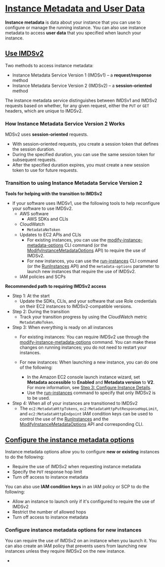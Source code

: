 # [Instance Metadata and User Data](https://docs.aws.amazon.com/AWSEC2/latest/UserGuide/ec2-instance-metadata.html)
**Instance metadata** is data about your instance that you can use to configure or manage the running instance.
You can also use instance metadata to access **user data** that you specified when launch your instance.


## [Use IMDSv2](https://docs.aws.amazon.com/AWSEC2/latest/UserGuide/configuring-instance-metadata-service.html)
Two methods to access instance metadata:
 - Instance Metadata Service Version 1 (IMDSv1) – a **request/response** method
 - Instance Metadata Service Version 2 (IMDSv2) – a **session-oriented** method

The instance metadata service distinguishes between IMDSv1 and IMDSv2 requests based on whether, for any given request, either the `PUT` or `GET` headers, which are unique to IMDSv2.

### How Instance Metadata Service Version 2 Works
MDSv2 uses **session-oriented** requests.
 - With session-oriented requests, you create a session token that defines the session duration.
 - During the specified duration, you can use the same session token for subsequent requests.
 - After the specified duration expires, you must create a new session token to use for future requests.

### Transition to using Instance Metadata Service Version 2
**Tools for helping with the transition to IMDSv2**
 - If your software uses IMDSv1, use the following tools to help reconfigure your software to use IMDSv2.
	 - AWS software
		 - AWS SDKs and CLIs
	 - CloudWatch
		 - `MetadataNoToken`
	 - Updates to EC2 APIs and CLIs
		 - For existing instances, you can use the [modify-instance-metadata-options](https://docs.aws.amazon.com/cli/latest/reference/ec2/modify-instance-metadata-options.html) CLI command (or the [ModifyInstanceMetadataOptions](https://docs.aws.amazon.com/AWSEC2/latest/APIReference/API_ModifyInstanceMetadataOptions.html) API) to require the use of IMDSv2.
		 - For new instances, you can use the [run-instances](https://docs.aws.amazon.com/cli/latest/reference/ec2/run-instances.html) CLI command (or the [RunInstances](https://docs.aws.amazon.com/AWSEC2/latest/APIReference/API_RunInstances.html) API) and the `metadata-options` parameter to launch new instances that require the use of IMDSv2.
	 - IAM policies and SCPs

**Recommended path to requiring IMDSv2 access**
 - Step 1: At the start
	 - Update the SDKs, CLIs, and your software that use Role credentials on their EC2 instances to IMDSv2-compatible versions.
 - Step 2: During the transition
	 - Track your transition progress by using the CloudWatch metric `MetadataNoToken`.
 - Step 3: When everything is ready on all instances
   - For existing instances: You can require IMDSv2 use through the  [modify-instance-metadata-options](https://docs.aws.amazon.com/cli/latest/reference/ec2/modify-instance-metadata-options.html)  command. You can make these changes on running instances; you do not need to restart your instances.
    
	- For new instances: When launching a new instance, you can do one of the following:
	    - In the Amazon EC2 console launch instance wizard, set  **Metadata accessible**  to  **Enabled**  and  **Metadata version**  to  **V2**. For more information, see  [Step 3: Configure Instance Details](https://docs.aws.amazon.com/AWSEC2/latest/UserGuide/launching-instance.html#configure_instance_details_step).
	    - Use the  [run-instances](https://docs.aws.amazon.com/cli/latest/reference/ec2/run-instances.html)  command to specify that only IMDSv2 is to be used.
 - Step 4: When all of your instances are transitioned to IMDSv2
	 - The `ec2:MetadataHttpTokens`, `ec2:MetadataHttpPutResponseHopLimit`, and `ec2:MetadataHttpEndpoint` IAM condition keys can be used to control the use of the [RunInstances](https://docs.aws.amazon.com/AWSEC2/latest/APIReference/API_RunInstances.html) and the [ModifyInstanceMetadataOptions](https://docs.aws.amazon.com/AWSEC2/latest/APIReference/API_ModifyInstanceMetadataOptions.html) API and corresponding CLI.


## [Configure the instance metadata options](https://docs.aws.amazon.com/AWSEC2/latest/UserGuide/configuring-instance-metadata-options.html)

Instance metadata options allow you to configure **new or existing** instances to do the following:
 - Require the use of IMDSv2 when requesting instance metadata
 - Specify the  `PUT`  response hop limit
 - Turn off access to instance metadata
   
You can also use **IAM condition keys** in an IAM policy or SCP to do the following:
 - Allow an instance to launch only if it's configured to require the use of IMDSv2
 - Restrict the number of allowed hops
 - Turn off access to instance metadata


### Configure instance metadata options for new instances
You can require the use of IMDSv2 on an instance when you launch it.
You can also create an IAM policy that prevents users from launching new instances unless they require IMDSv2 on the new instance.

-
<!--stackedit_data:
eyJoaXN0b3J5IjpbLTM5MDAxODU0Myw4NjUwODUxODgsLTY4NT
A5NjQ4MCwxNjc0NDY3Mjc4LDEyMDM0MDY5OTgsMTU1ODgyNDg5
NSw5NTIzMzk3NTEsMjAyNTkxODI5OCwxMjM2MzY0MjYxLDE2OD
QwMjYyNjMsNDI5Nzk4MDMxLC02MjY0Njg3MzNdfQ==
-->